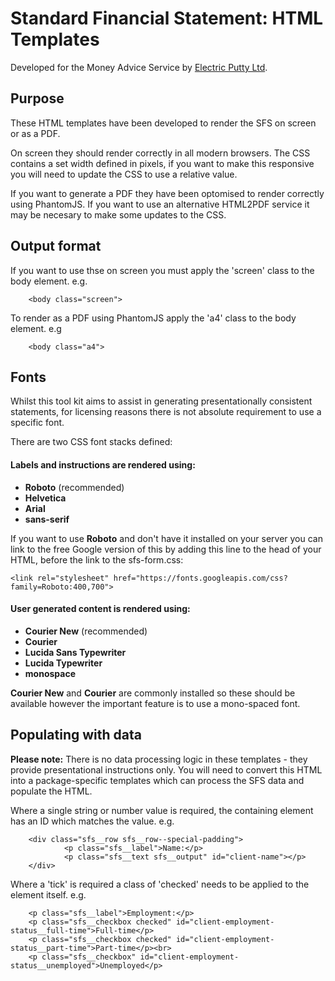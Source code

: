 # Standard Financial Statement: HTML Templates
Developed for the Money Advice Service by [Electric Putty Ltd](http://electricputty.co.uk).

## Purpose
These HTML templates have been developed to render the SFS on screen or as a PDF.

On screen they should render correctly in all modern browsers. The CSS contains a set width defined in pixels, if you want to make this responsive you will need to update the CSS to use a relative value.

If you want to generate a PDF they have been optomised to render correctly using PhantomJS. If you want to use an alternative HTML2PDF service it may be necesary to make some updates to the CSS.

## Output format
If you want to use thse on screen you must apply the 'screen' class to the body element. e.g. 

```
	<body class="screen">
```

To render as a PDF using PhantomJS apply the 'a4' class to the body element. e.g 

```
	<body class="a4">
```

## Fonts
Whilst this tool kit aims to assist in generating presentationally consistent statements, for licensing reasons there is not absolute requirement to use a specific font.

There are two CSS font stacks defined:

#### Labels and instructions are rendered using: 

- **Roboto** (recommended)
- **Helvetica** 
- **Arial** 
- **sans-serif**

If you want to use **Roboto** and don't have it installed on your server you can link to the free Google version of this by adding this line to the head of your HTML, before the link to the sfs-form.css:

```
<link rel="stylesheet" href="https://fonts.googleapis.com/css?family=Roboto:400,700">
```

#### User generated content is rendered using: 

- **Courier New** (recommended)
- **Courier**
- **Lucida Sans Typewriter**
- **Lucida Typewriter**
- **monospace**

**Courier New** and **Courier** are commonly installed so these should be available however the important feature is to use a mono-spaced font.

## Populating with data
**Please note:** There is no data processing logic in these templates - they provide presentational instructions only. You will need to convert this HTML into a package-specific templates which can process the SFS data and populate the HTML.

Where a single string or number value is required, the containing element has an ID which matches the value. e.g.

```
	<div class="sfs__row sfs__row--special-padding">
			<p class="sfs__label">Name:</p>
			<p class="sfs__text sfs__output" id="client-name"></p>
	</div>
```

Where a 'tick' is required a class of 'checked' needs to be applied to the element itself. e.g.

```
	<p class="sfs__label">Employment:</p>
	<p class="sfs__checkbox checked" id="client-employment-status__full-time">Full-time</p>
	<p class="sfs__checkbox checked" id="client-employment-status__part-time">Part-time</p><br>
	<p class="sfs__checkbox" id="client-employment-status__unemployed">Unemployed</p>

```



 

